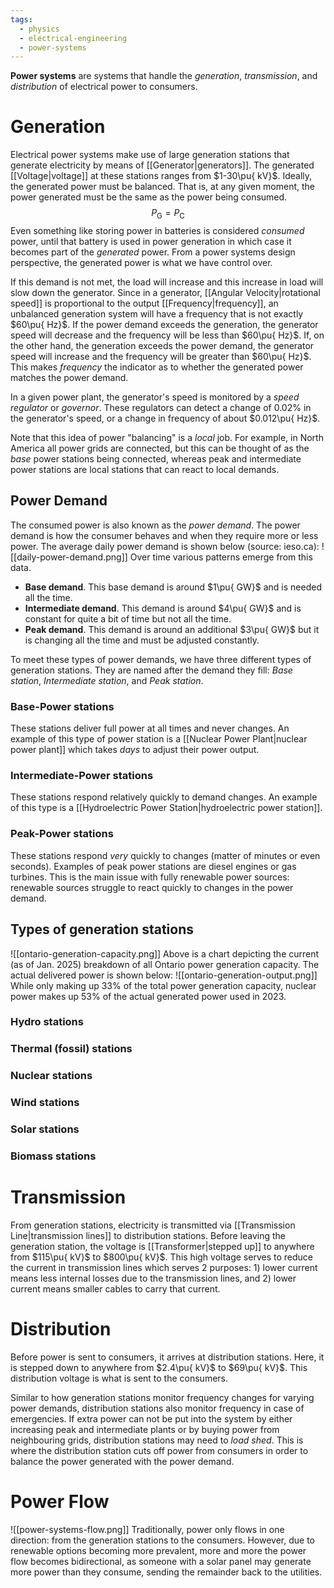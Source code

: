```yaml
---
tags:
  - physics
  - electrical-engineering
  - power-systems
---
```

**Power systems** are systems that handle the *generation*, *transmission*, and *distribution* of electrical power to consumers.  

# Generation
Electrical power systems make use of large generation stations that generate electricity by means of [[Generator|generators]]. The generated [[Voltage|voltage]] at these stations ranges from $1-30\pu{ kV}$. Ideally, the generated power must be balanced. That is, at any given moment, the power generated must be the same as the power being consumed.
$$
P_{\text{G}}=P_{\text{C}}
$$
Even something like storing power in batteries is considered *consumed* power, until that battery is used in power generation in which case it becomes part of the *generated* power. From a power systems design perspective, the generated power is what we have control over.

If this demand is not met, the load will increase and this increase in load will slow down the generator. Since in a generator, [[Angular Velocity|rotational speed]] is proportional to the output [[Frequency|frequency]], an unbalanced generation system will have a frequency that is not exactly $60\pu{ Hz}$. If the power demand exceeds the generation, the generator speed will decrease and the frequency will be less than $60\pu{ Hz}$. If, on the other hand, the generation exceeds the power demand, the generator speed will increase and the frequency will be greater than $60\pu{ Hz}$. This makes *frequency* the indicator as to whether the generated power matches the power demand.

In a given power plant, the generator's speed is monitored by a *speed regulator* or *governor*. These regulators can detect a change of $0.02\%$ in the generator's speed, or a change in frequency of about $0.012\pu{ Hz}$. 

Note that this idea of power "balancing" is a *local* job. For example, in North America all power grids are connected, but this can be thought of as the *base* power stations being connected, whereas peak and intermediate power stations are local stations that can react to local demands.

## Power Demand
The consumed power is also known as the *power demand*. The power demand is how the consumer behaves and when they require more or less power. The average daily power demand is shown below (source: ieso.ca):
![[daily-power-demand.png]]
Over time various patterns emerge from this data.
- **Base demand**. This base demand is around $1\pu{ GW}$ and is needed all the time.
- **Intermediate demand**. This demand is around $4\pu{ GW}$ and is constant for quite a bit of time but not all the time.
- **Peak demand**. This demand is around an additional $3\pu{ GW}$ but it is changing all the time and must be adjusted constantly. 

To meet these types of power demands, we have three different types of generation stations. They are named after the demand they fill: *Base station*, *Intermediate station*, and *Peak station*.

### Base-Power stations
These stations deliver full power at all times and never changes. An example of this type of power station is a [[Nuclear Power Plant|nuclear power plant]] which takes *days* to adjust their power output.

### Intermediate-Power stations
These stations respond relatively quickly to demand changes. An example of this type is a [[Hydroelectric Power Station|hydroelectric power station]].

### Peak-Power stations
These stations respond *very* quickly to changes (matter of minutes or even seconds). Examples of peak power stations are diesel engines or gas turbines. This is the main issue with fully renewable power sources: renewable sources struggle to react quickly to changes in the power demand. 

## Types of generation stations
![[ontario-generation-capacity.png]]
Above is a chart depicting the current (as of Jan. 2025) breakdown of all Ontario power generation capacity. The actual delivered power is shown below:
![[ontario-generation-output.png]]
While only making up $33\%$ of the total power generation capacity, nuclear power makes up $53\%$ of the actual generated power used in 2023. 
### Hydro stations

### Thermal (fossil) stations

### Nuclear stations

### Wind stations

### Solar stations

### Biomass stations
# Transmission
From generation stations, electricity is transmitted via [[Transmission Line|transmission lines]] to distribution stations. Before leaving the generation station, the voltage is [[Transformer|stepped up]] to anywhere from $115\pu{ kV}$ to $800\pu{ kV}$. This high voltage serves to reduce the current in transmission lines which serves 2 purposes: 1) lower current means less internal losses due to the transmission lines, and 2) lower current means smaller cables to carry that current. 

# Distribution
Before power is sent to consumers, it arrives at distribution stations. Here, it is stepped down to anywhere from $2.4\pu{ kV}$ to $69\pu{ kV}$. This distribution voltage is what is sent to the consumers.

Similar to how generation stations monitor frequency changes for varying power demands, distribution stations also monitor frequency in case of emergencies. If extra power can not be put into the system by either increasing peak and intermediate plants or by buying power from neighbouring grids, distribution stations may need to *load shed*. This is where the distribution station cuts off power from consumers in order to balance the power generated with the power demand.

# Power Flow
![[power-systems-flow.png]]
Traditionally, power only flows in one direction: from the generation stations to the consumers. However, due to renewable options becoming more prevalent, more and more the power flow becomes bidirectional, as someone with a solar panel may generate more power than they consume, sending the remainder back to the utilities.